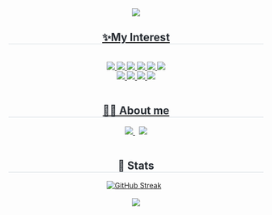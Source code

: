<div align= "center">
    <img src="https://capsule-render.vercel.app/api?type=waving&height=230&color=8be49a&text=Hello!👋I'm%20dayul&reversal=false&fontColor=ffff&fontSize=65&animation=fadeIn"/>
    </div>
    <div align= "center">
        <a href="https://hits.seeyoufarm.com">
<!--             <img src="https://hits.seeyoufarm.com/api/count/incr/badge.svg?url=https%3A%2F%2Fgithub.com%2Fdayul&count_bg=%2377CC85&title_bg=%23555555&icon=github.svg&icon_color=%23FFFFFF&title=hits&edge_flat=false"/></a> -->
<!--       <h3>성장하는 새싹 개발자 추다율 입니다! <br> 잘 부탁드립니다! 🙇‍♀️</h3> -->
<!-- <a href="https://git.io/typing-svg"><img src="https://readme-typing-svg.demolab.com?font=Bagel+Fat+One&size=30&duration=4500&pause=900&color=466558&center=true&multiline=true&random=false&width=435&lines=%EC%84%B1%EC%9E%A5%ED%95%98%EB%8A%94+%EC%83%88%EC%8B%B9+%EA%B0%9C%EB%B0%9C%EC%9E%90+%EC%B6%94%EB%8B%A4%EC%9C%A8+%EC%9E%85%EB%8B%88%EB%8B%A4!+" alt="Typing SVG" /></a> -->
<!--       <br> -->
    </div>
    <div align= "center">
    <h2 style="border-bottom: 1px solid #d8dee4; color: #282d33;"> ✨My Interest </h2> <br> 
    <div style="margin: 0 auto; text-align: center;" align= "center"> 
          <img src="https://img.shields.io/badge/C-00599C?style=for-the-badge&logo=c&logoColor=white">
          <img src="https://img.shields.io/badge/HTML-239120?style=for-the-badge&logo=html5&logoColor=white">
          <img src="https://img.shields.io/badge/CSS-239120?&style=for-the-badge&logo=css3&logoColor=white">
          <img src="https://img.shields.io/badge/Java-ED8B00?style=for-the-badge&logo=openjdk&logoColor=white">
          <img src="https://img.shields.io/badge/MySQL-00000F?style=for-the-badge&logo=mysql&logoColor=white">
          <img src="https://img.shields.io/badge/Python-3776AB?style=for-the-badge&logo=python&logoColor=white">
          <br/><img src="https://img.shields.io/badge/Node.js-43853D?style=for-the-badge&logo=node.js&logoColor=white">
          <img src="https://img.shields.io/badge/C%2B%2B-00599C?style=for-the-badge&logo=c%2B%2B&logoColor=white">
          <img src="https://img.shields.io/badge/JavaScript-F7DF1E?style=for-the-badge&logo=JavaScript&logoColor=white">
          <img src="https://img.shields.io/badge/kotlin-7F52FF?style=for-the-badge&logo=kotlin&logoColor=white">
    </div>
    <br>
    <div align= "center">
    <h2 style="border-bottom: 1px solid #d8dee4; color: #282d33;"> 👩‍💻 About me </h2> 
    <div align= "center"> 
         <a href="https://www.instagram.com/luyaduhc"> <img src="https://img.shields.io/badge/Instagram-E4405F?style=flat-square&logo=Instagram&logoColor=white&link="> </a>
        &nbsp;
         <a href="https://velog.io/@dayul/posts"> <img src="https://img.shields.io/badge/Velog-20C997?style=flat-square&logo=Velog&logoColor=white&link="> </a>
    </div>  
    <br>
    </div>
    <div align= "center"> 
    <h2 style="border-bottom: 1px solid #d8dee4; color: #282d33;"> 🏅 Stats </h2> 
        <div align= "center"> 
            <a href="https://git.io/streak-stats"><img src="https://streak-stats.demolab.com?user=dayul&theme=vue" alt="GitHub Streak" /></a>
            <!--  [GitHub Stats]  -->
<!--             <img src="https://github-readme-stats.vercel.app/api?username=dayul&theme=vue&show_icons=true"/> -->
            &nbsp;
<!--             <img src="https://github-readme-stats.vercel.app/api/top-langs/?username=dayul&layout=compact&bg_color=180,00000000,00000000&title_color=000000&text_color=000000"/> </div>  -->
    </div>
    <br>
<img src="https://capsule-render.vercel.app/api?type=waving&color=8be49a&height=150&section=footer&fontSize=90"/>
